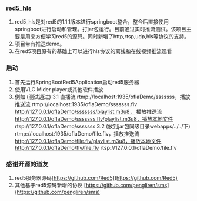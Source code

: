 ### red5_hls

1. red5_hls是对red5的1.1.1版本进行springboot整合，整合后直接使用springboot进行启动和管理。打jar包运行。目前通过实时推流测试。该项目主要是用来方便学习red5的源码。同时新增了http,rtsp,udp,hls等协议的支持。
2. 项目带有推送demo。
3. 在red5项目原有的基础上可以进行hls协议的离线和在线视频推流观看

### 启动

1. 首先运行SpringBootRed5Application启动red5服务器
2. 使用VLC Mider player或其他软件播放 
3. 例如 (测试通过)
3.1 直播流
rtmp://localhost:1935/oflaDemo/sssssss，播放推送流
rtmp://localhost:1935/oflaDemo/sssssss.flv
http://127.0.0.1/oflaDemo/sssssss/playlist.m3u8， 播放推送流
http://127.0.0.1/oflaDemo/sssssss.flv/playlist.m3u8，播放本地文件
rtsp://127.0.0.1/oflaDemo/sssssss
3.2 (放到jar包同级目录webapps/../../下)
rtmp://localhost:1935/oflaDemo/file.flv，播放推送流
http://127.0.0.1/oflaDemo/file.flv/playlist.m3u8，播放本地文件
http://127.0.0.1/oflaDemo/flv/file.flv
rtsp://127.0.0.1/oflaDemo/file.flv
### 感谢开源的道友

1. red5服务器源码[https://github.com/Red5](https://github.com/Red5)
2. 其他基于red5源码新增的协议 [https://github.com/pengliren/sms](https://github.com/pengliren/sms)
 

